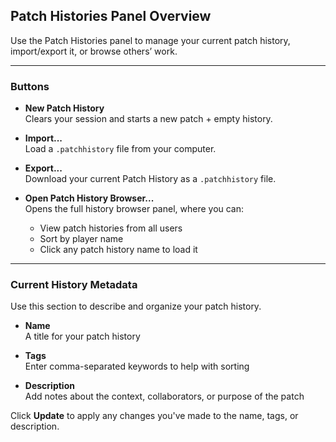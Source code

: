 ## Patch Histories Panel Overview

Use the Patch Histories panel to manage your current patch history, import/export it, or browse others’ work.

---

### Buttons

- **New Patch History**  
  Clears your session and starts a new patch + empty history.

- **Import...**  
  Load a `.patchhistory` file from your computer.

- **Export...**  
  Download your current Patch History as a `.patchhistory` file.

- **Open Patch History Browser...**  
  Opens the full history browser panel, where you can:
  - View patch histories from all users
  - Sort by player name
  - Click any patch history name to load it

---

### Current History Metadata

Use this section to describe and organize your patch history.

- **Name**  
  A title for your patch history

- **Tags**  
  Enter comma-separated keywords to help with sorting

- **Description**  
  Add notes about the context, collaborators, or purpose of the patch

Click **Update** to apply any changes you've made to the name, tags, or description.
